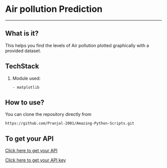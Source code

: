 # Air pollution Prediction
_______________________________________________________________________

## What is it?

This helps you find the levels of Air pollution plotted graphically with a provided dataset.

## TechStack

1. Module used:

       - matplotlib

## How to use?

You can clone the repository directly from 

```https://github.com/Pranjal-2001/Amazing-Python-Scripts.git```

## To get your API
 
 
[Click here to get your API](https://waqi.info/)


[Click here to get your API key](https://aqicn.org/data-platform/token/#/)
